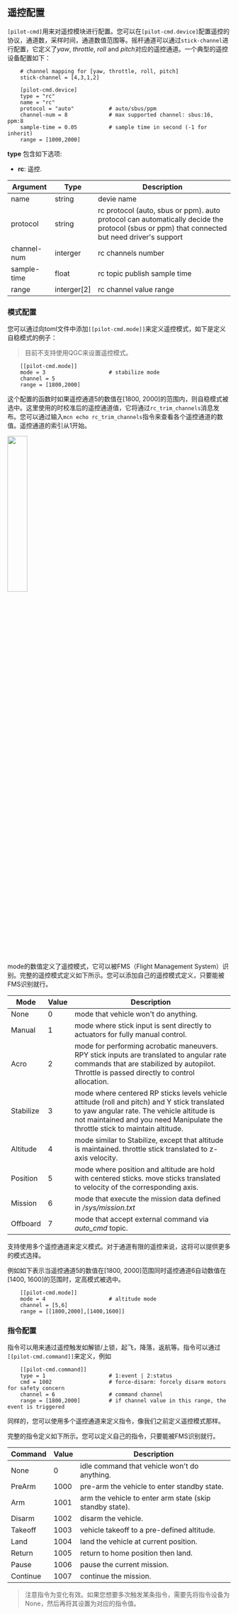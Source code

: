 ## 遥控配置

`[pilot-cmd]`用来对遥控模块进行配置。您可以在`[pilot-cmd.device]`配置遥控的协议，通道数，采样时间，通道数值范围等。摇杆通道可以通过`stick-channel`进行配置，它定义了*yaw*, *throttle*, *roll* and *pitch*对应的遥控通道。一个典型的遥控设备配置如下：

```
    # channel mapping for [yaw, throttle, roll, pitch]
    stick-channel = [4,3,1,2]

    [pilot-cmd.device]
    type = "rc"
    name = "rc"
    protocol = "auto"           # auto/sbus/ppm
    channel-num = 8             # max supported channel: sbus:16, ppm:8
    sample-time = 0.05          # sample time in second (-1 for inherit)
    range = [1000,2000]
```

**type** 包含如下选项:

- **rc**: 遥控.

| Argument  | Type |  Description |
| ----------- | ------ | ----------- |
| name      | string | devie name       |
| protocol | string | rc protocol (auto, sbus or ppm). auto protocol can automatically decide the protocol (sbus or ppm) that connected but need driver's support      |
| channel-num | interger | rc channels number |
| sample-time | float | rc topic publish sample time |
| range | interger[2] | rc channel value range |

### 模式配置

您可以通过向toml文件中添加`[[pilot-cmd.mode]]`来定义遥控模式，如下是定义自稳模式的例子：

> 目前不支持使用QGC来设置遥控模式。

```
    [[pilot-cmd.mode]]
    mode = 3                    # stabilize mode
    channel = 5
    range = [1800,2000]
```

这个配置的函数时如果遥控通道5的数值在[1800, 2000]的范围内，则自稳模式被选中。这里使用的时校准后的遥控通道值，它将通过`rc_trim_channels`消息发布。您可以通过输入`mcn echo rc_trim_channels`指令来查看各个遥控通道的数值。遥控通道的索引从1开始。

<img src="figures/rc_trim_channels.png" width="30%">

mode的数值定义了遥控模式，它可以被FMS（Flight Management System）识别。完整的遥控模式定义如下所示。您可以添加自己的遥控模式定义，只要能被FMS识别就行。

| Mode | Value | Description |
|----------|----------|----------|
|   None |    0   | mode that vehicle won't do anything. |
|   Manual |    1   | mode where stick input is sent directly to actuators for fully manual control. |
|   Acro |    2   | mode for performing acrobatic maneuvers. RPY stick inputs are translated to angular rate commands that are stabilized by autopilot. Throttle is passed directly to control allocation. |
|   Stabilize |    3   | mode where centered RP sticks levels vehicle attitude (roll and pitch) and Y stick translated to yaw angular rate. The vehicle altitude is not maintained and you need Manipulate the throttle stick to maintain altitude.  |
|   Altitude |    4   | mode similar to Stabilize, except that altitude is maintained. throttle stick translated to z-axis velocity. |
|   Position |    5   | mode where position and altitude are hold with centered sticks. move sticks translated to velocity of the corresponding axis. |
|   Mission |    6   | mode that execute the mission data defined in */sys/mission.txt* |
|   Offboard |    7   | mode that accept external command via *auto_cmd* topic. |

支持使用多个遥控通道来定义模式。对于通道有限的遥控来说，这将可以提供更多的模式选择。

例如如下表示当遥控通道5的数值在[1800, 2000]范围同时遥控通道6自动数值在[1400, 1600]的范围时，定高模式被选中。

```
    [[pilot-cmd.mode]]
    mode = 4                    # altitude mode
    channel = [5,6]
    range = [[1800,2000],[1400,1600]]
```

### 指令配置

指令可以用来通过遥控触发如解锁/上锁，起飞，降落，返航等。指令可以通过`[[pilot-cmd.command]]`来定义，例如

```
    [[pilot-cmd.command]]
    type = 1                    # 1:event | 2:status
    cmd = 1002                  # force-disarm: forcely disarm motors for safety concern
    channel = 6                 # command channel
    range = [1800,2000]         # if channel value in this range, the event is triggered
```

同样的，您可以使用多个遥控通道来定义指令，像我们之前定义遥控模式那样。

完整的指令定义如下所示。您可以定义自己的指令，只要能被FMS识别就行。

| Command | Value | Description |
|----------|----------|----------|
|   None |    0   | idle command that vehicle won't do anything. |
|   PreArm |    1000   | pre-arm the vehicle to enter standby state. |
|   Arm |    1001   | arm the vehicle to enter arm state (skip standby state). |
|   Disarm |    1002   | disarm the vehicle. |
|   Takeoff |    1003   | vehicle takeoff to a pre-defined altitude. |
|   Land |    1004   | land the vehicle at current position. |
|   Return |    1005   | return to home position then land. |
|   Pause |    1006   | pause the current mission. |
|   Continue |    1007   | continue the mission. |

> 注意指令为变化有效。如果您想要多次触发某条指令，需要先将指令设备为None，然后再将其设置为对应的指令值。
